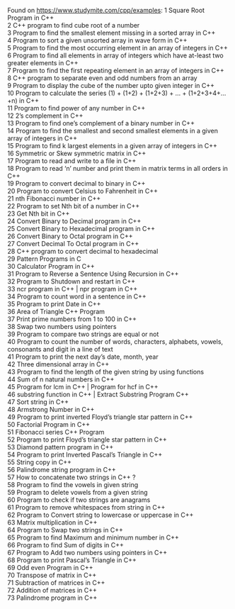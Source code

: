 Found on https://www.studymite.com/cpp/examples:
1    Square Root Program in C++  
2    C++ program to find cube root of a number  
3    Program to find the smallest element missing in a sorted array in C++  
4    Program to sort a given unsorted array in wave form in C++  
5    Program to find the most occurring element in an array of integers in C++  
6    Program to find all elements in array of integers which have at-least two greater elements in C++  
7    Program to find the first repeating element in an array of integers in C++  
8    C++ program to separate even and odd numbers from an array  
9    Program to display the cube of the number upto given integer in C++  
10    Program to calculate the series (1) + (1+2) + (1+2+3) + … + (1+2+3+4+…+n) in C++  
11    Program to find power of any number in C++  
12    2’s complement in C++  
13    Program to find one’s complement of a binary number in C++  
14    Program to find the smallest and second smallest elements in a given array of integers in C++  
15    Program to find k largest elements in a given array of integers in C++  
16    Symmetric or Skew symmetric matrix in C++  
17    Program to read and write to a file in C++  
18    Program to read ‘n’ number and print them in matrix terms in all orders in C++  
19    Program to convert decimal to binary in C++  
20    Program to convert Celsius to Fahrenheit in C++  
21    nth Fibonacci number in C++  
22    Program to set Nth bit of a number in C++  
23    Get Nth bit in C++  
24    Convert Binary to Decimal program in C++  
25    Convert Binary to Hexadecimal program in C++  
26    Convert Binary to Octal program in C++  
27    Convert Decimal To Octal program in C++  
28    C++ program to convert decimal to hexadecimal  
29    Pattern Programs in C  
30    Calculator Program in C++  
31    Program to Reverse a Sentence Using Recursion in C++  
32    Program to Shutdown and restart in C++  
33    ncr program in C++ | npr program in C++  
34    Program to count word in a sentence in C++  
35    Program to print Date in C++  
36    Area of Triangle C++ Program  
37    Print prime numbers from 1 to 100 in C++  
38    Swap two numbers using pointers  
39    Program to compare two strings are equal or not  
40    Program to count the number of words, characters, alphabets, vowels, consonants and digit in a line of text  
41    Program to print the next day’s date, month, year  
42    Three dimensional array in C++  
43    Program to find the length of the given string by using functions  
44    Sum of n natural numbers in C++  
45    Program for lcm in C++ | Program for hcf in C++  
46    substring function in C++ | Extract Substring Program C++  
47    Sort string in C++  
48    Armstrong Number in C++  
49    Program to print inverted Floyd’s triangle star pattern in C++  
50    Factorial Program in C++  
51    Fibonacci series C++ Program  
52    Program to print Floyd’s triangle star pattern in C++  
53    Diamond pattern program in C++  
54    Program to print Inverted Pascal’s Triangle in C++  
55    String copy in C++  
56    Palindrome string program in C++  
57    How to concatenate two strings in C++ ?  
58    Program to find the vowels in given string  
59    Program to delete vowels from a given string  
60    Program to check if two strings are anagrams  
61    Program to remove whitespaces from string in C++  
62    Program to Convert string to lowercase or uppercase in C++  
63    Matrix multiplication in C++  
64    Program to Swap two strings in C++  
65    Program to find Maximum and minimum number in C++  
66    Program to find Sum of digits in C++  
67    Program to Add two numbers using pointers in C++  
68    Program to print Pascal’s Triangle in C++  
69    Odd even Program in C++  
70    Transpose of matrix in C++  
71    Subtraction of matrices in C++  
72    Addition of matrices in C++  
73    Palindrome program in C++  
  